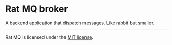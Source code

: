 Rat MQ broker
====================

A backend application that dispatch messages.
Like rabbit but smaller.

---
Rat MQ is licensed under the [MIT license](http://opensource.org/licenses/MIT).
